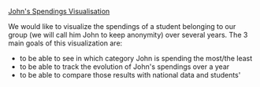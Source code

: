 [John's Spendings Visualisation](https://john-spendings-viz.github.io)

We would like to visualize the spendings of a student belonging to our group (we will call him John to keep anonymity) over several years.
The 3 main goals of this visualization are:

- to be able to see in which category John is spending the most/the least
- to be able to track the evolution of John's spendings over a year
- to be able to compare those results with national data and students'
